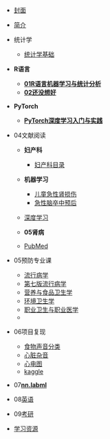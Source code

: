 <!-- docs/_sidebar.md -->

* [封面](/)
* [简介](guide)

* 统计学
  * [统计学基础](01统计学\README.md)

* **R语言**
  * [**01R语言机器学习与统计分析**](02R语言机器学习与统计分析\README.md)
  * [**02还没想好**]()

* **PyTorch**
  * [**PyTorch深度学习入门与实践**](03PyTorch深度学习入门与实战\README.md)

* 04文献阅读
  * **妇产科**
    * [妇产科目录](04文献阅读\妇产科\README.md)
  * **机器学习**
    * [儿童急性肾损伤](04文献阅读\机器学习\01儿童急性肾损伤\README.md)
    * [急性脑卒中预后](04文献阅读\机器学习\02急性脑卒中预后\README.md)
  * [深度学习](04文献阅读\深度学习\README.md)

  * **05肾病**
  * [PubMed](04文献阅读\05肾病\01PubMed\README.md)

* 05预防专业课
  * [流行病学](05预防专业课\01流行病学\README.md)
  * [第七版流行病学](05预防专业课\流行病学\03第七版流行病学\README.md)
  * [营养与食品卫生学](05预防专业课\02营养与食品卫生学\README.md)
  * [环境卫生学](05预防专业课\03环境卫生学\README.md)
  * [职业卫生与职业医学](05预防专业课\04职业卫生与职业医学\README.md)
  * 

* 06项目复现
  * [食物声音分类](06项目复现\01食物声音分类\README.md)    
  * [心脏杂音](06项目复现\02心脏杂音\README.md)
  * [心电图](06项目复现\03心电图\README.md)
  * [kaggle](06项目复现\04kaggle\README.md)


* 07[**nn.labml**](07nn.labml\README.md)


* 08[英语](08英语\01考研词汇闪过\README.md)

* 09[考研](09考研\README.md)


* [学习资源](99/README.md)



